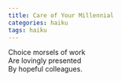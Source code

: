 ```yaml
---
title: Care of Your Millennial
categories: haiku
tags: haiku
---
```

Choice morsels of work  
Are lovingly presented  
By hopeful colleagues.